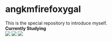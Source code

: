# angkmfirefoxygal
This is the special repository to introduce myself.<br>
<strong>Currently Studying</strong><br>
<img src="https://img.shields.io/badge/python-3776AB?style=for-the-badge&logo=python&logoColor=white">
<img src="https://img.shields.io/badge/java-007396?style=for-the-badge&logo=java&logoColor=white">
<img src="https://img.shields.io/badge/C-008000?style=for-the-badge&logo=C&logoColor=white"><br>
 
